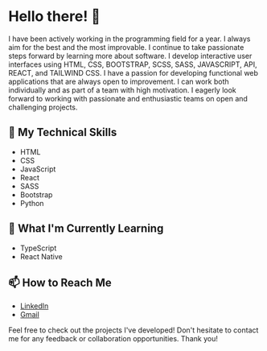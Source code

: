 

# Hello there! 👋

I have been actively working in the programming field for a year. I always aim for the best and the most improvable. I continue to take passionate steps forward by learning more about software. I develop interactive user interfaces using HTML, CSS, BOOTSTRAP, SCSS, SASS, JAVASCRIPT, API, REACT, and TAILWIND CSS. I have a passion for developing functional web applications that are always open to improvement. I can work both individually and as part of a team with high motivation. I eagerly look forward to working with passionate and enthusiastic teams on open and challenging projects.

## 🔧 My Technical Skills
- HTML
- CSS
- JavaScript
- React
- SASS
- Bootstrap
- Python


## 🌱 What I'm Currently Learning
- TypeScript
- React Native

## 📫 How to Reach Me
- [LinkedIn](https://www.linkedin.com/in/elif-cerav-a07494279/)
- [Gmail](ceravelif@gmail.com)


Feel free to check out the projects I've developed! Don't hesitate to contact me for any feedback or collaboration opportunities. Thank you!
